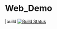 # Web_Demo
|build [![Build Status](https://dev.azure.com/monovikram/Test/_apis/build/status/veeravikram99.Web_Demo?branchName=master)](https://dev.azure.com/monovikram/Test/_build/latest?definitionId=1&branchName=master)
